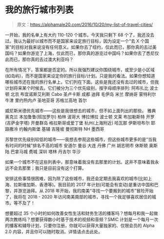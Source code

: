 # 我的旅行城市列表

> 原文：<https://alphamale20.com/2016/10/20/my-list-of-travel-cities/>

一开始，我的名单上有大约 110-120 个城市。今天我只剩下 68 个了，我还没去过。我认为最好以城市而不是国家来设定旅行目标，因为设定一个“去 X 个国家”的目标对我来说没有任何意义。如果你去了纽约，仅此而已，那你真的去过美国吗？如果你游览了上海，仅此而已，那你真的游览过中国吗？如果你去了悉尼仅此而已，那你真的去过澳大利亚吗？

在所有情况下，答案都是否定的。所以我强烈建议你围绕城市，或至少是小区域(如岛屿)，而不是国家来设定你的旅行目标/计划。只是我的看法。如果你想知道哪些城市还在我的旅行名单上，它们列在下面。这些是我还没有去过的城市，但我计划将来某个时候去。它们被分为三个优先级别，按字母顺序排列:
阿布扎比
波士顿
北京
布宜诺斯艾利斯
Cabo 圣卢卡斯
成都
迪拜
毛伊岛
米兰
摩纳哥
蒙特利尔
牛津
里约热内卢
圣地亚哥
苏格兰高地
首尔

威尼斯米德优先城市——这些是我很想去的城市，但不如上面列出的那些。
雅典
奥克兰
本加鲁鲁(班加罗尔)
柏林
波哥大
博拉博拉
波士顿
文莱
布加勒斯特
开罗(吉萨金字塔)
开曼群岛
格拉斯哥或爱丁堡
杭州(上海附近)
哈瓦那
伊斯坦布尔
耶路撒冷
约翰内斯堡
基辅
吉隆坡
曼彻斯特 NH
墨西哥

苏黎世优先级别较低的城市——我想去参观这些城市，但这些城市更多的是“当我有时间的时候”排名不高的城市
安道尔
曼谷
大连
丹佛
广州
胡志明市
休斯顿
奥斯陆
巴拿马城
费城
深圳
塔林
丹吉尔
华沙

如果一个城市不在这些列表中，那意味着我没有去那里的计划。这并不意味着我永远不会去那里；我只是目前没有这个打算。

安排这些事情很困难，因为除了这些城市，我还会定期去我喜欢的城市(比如上海、拉斯维加斯、香港等)。我目前的 2017 年计划(可能会有变动)是重访中国和巴黎，并游览迪拜。从 2018 年开始，我的南美“寻找一个要搬到的城市”冒险开始了，我将在 2018 - 2020 年访问南美南部的城市，寻找一个我足够喜欢居住的城市。等不及了！

想要超过 35 个小时的如何改善女性生活和财务生活的播客吗？想每月和我一起做两次教练吗？想要获得数小时基于技术的视频和音频？SMIC 计划是一个每月一次的播客和辅导计划，只要你注册，你就可以获得大量独家的、仅限会员的 Alpha 2.0 内容，并且你可以随时取消。详情请点击此处。